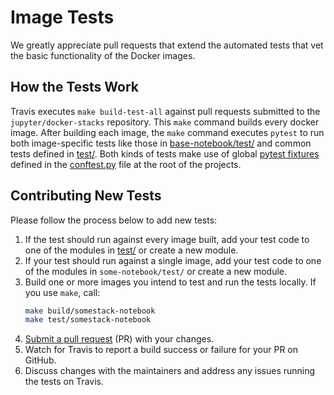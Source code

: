 # Image Tests

We greatly appreciate pull requests that extend the automated tests that vet the basic functionality of the Docker images.

## How the Tests Work

Travis executes `make build-test-all` against pull requests submitted to the `jupyter/docker-stacks` repository. This `make` command builds every docker image. After building each image, the `make` command executes `pytest` to run both image-specific tests like those in [base-notebook/test/](https://github.com/jupyter/docker-stacks/tree/master/base-notebook/test) and common tests defined in [test/](https://github.com/jupyter/docker-stacks/tree/master/test). Both kinds of tests make use of global [pytest fixtures](https://docs.pytest.org/en/latest/fixture.html) defined in the [conftest.py](https://github.com/jupyter/docker-stacks/blob/master/conftest.py) file at the root of the projects.

## Contributing New Tests

Please follow the process below to add new tests:

1. If the test should run against every image built, add your test code to one of the modules in [test/](https://github.com/jupyter/docker-stacks/tree/master/test) or create a new module.
2. If your test should run against a single image, add your test code to one of the modules in `some-notebook/test/` or create a new module.
3. Build one or more images you intend to test and run the tests locally. If you use `make`, call:
    ```bash
    make build/somestack-notebook
    make test/somestack-notebook
    ```
4. [Submit a pull request](https://github.com/PointCloudLibrary/pcl/wiki/A-step-by-step-guide-on-preparing-and-submitting-a-pull-request) (PR) with your changes.
5. Watch for Travis to report a build success or failure for your PR on GitHub.
6. Discuss changes with the maintainers and address any issues running the tests on Travis.
